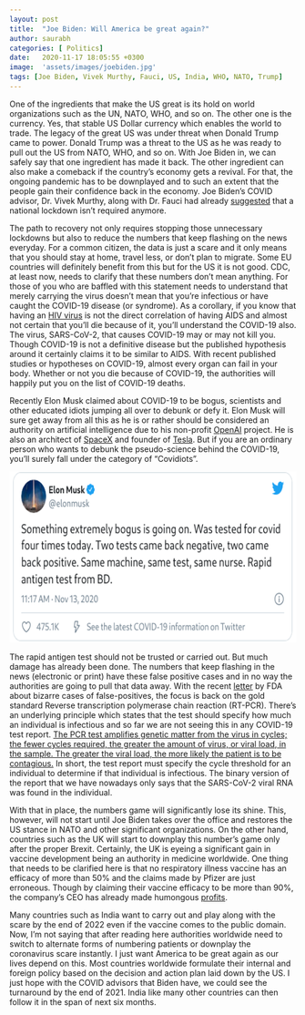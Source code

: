 ```yaml
---
layout: post
title:  "Joe Biden: Will America be great again?"
author: saurabh
categories: [ Politics]
date:   2020-11-17 18:05:55 +0300
image:  'assets/images/joebiden.jpg'
tags: [Joe Biden, Vivek Murthy, Fauci, US, India, WHO, NATO, Trump]
---
```


One of the ingredients that make the US great is its hold on world organizations such as the UN, NATO, WHO, and so on. The other one is the currency. Yes, that stable US Dollar currency which enables the world to trade. The legacy of the great US was under threat when Donald Trump came to power. Donald Trump was a threat to the US as he was ready to pull out the US from NATO, WHO, and so on. With Joe Biden in, we can safely say that one ingredient has made it back. The other ingredient can also make a comeback if the country’s economy gets a revival. For that, the ongoing pandemic has to be downplayed and to such an extent that the people gain their confidence back in the economy. Joe Biden’s COVID advisor, Dr. Vivek Murthy, along with Dr. Fauci had already [suggested](https://www.npr.org/2020/11/15/935180522/biden-covid-advisor-says-restrictions-should-be-more-of-a-dial-less-of-a-switch) that a national lockdown isn’t required anymore.

The path to recovery not only requires stopping those unnecessary lockdowns but also to reduce the numbers that keep flashing on the news everyday. For a common citizen, the data is just a scare and it only means that you should stay at home, travel less, or don’t plan to migrate. Some EU countries will definitely benefit from this but for the US it is not good. CDC, at least now, needs to clarify that these numbers don’t mean anything. For those of you who are baffled with this statement needs to understand that merely carrying the virus doesn’t mean that you’re infectious or have caught the COVID-19 disease (or syndrome). As a corollary, if you know that having an [HIV virus](https://www.sciencedaily.com/releases/2015/08/150827141911.htm) is not the direct correlation of having AIDS and almost not certain that you’ll die because of it, you’ll understand the COVID-19 also. The virus, SARS-CoV-2, that causes COVID-19 may or may not kill you. Though COVID-19 is not a definitive disease but the published hypothesis around it certainly claims it to be similar to AIDS. With recent published studies or hypotheses on COVID-19, almost every organ can fail in your body. Whether or not you die because of COVID-19, the authorities will happily put you on the list of COVID-19 deaths.

Recently Elon Musk claimed about COVID-19 to be bogus, scientists and other educated idiots jumping all over to debunk or defy it. Elon Musk will sure get away from all this as he is or rather should be considered an authority on artificial intelligence due to his non-profit [OpenAI](https://openai.com/) project. He is also an architect of [SpaceX](https://www.spacex.com/) and founder of [Tesla](https://www.tesla.com/). But if you are an ordinary person who wants to debunk the pseudo-science behind the COVID-19, you’ll surely fall under the category of “Covidiots”.

<img src="/assets/images/elonmusk.png" alt="Elon Musk Tweet about coronavirus" title="Elon Musk Tweet" width="550" height="300" class="center"/>

The rapid antigen test should not be trusted or carried out. But much damage has already been done. The numbers that keep flashing in the news (electronic or print) have these false positive cases and in no way the authorities are going to pull that data away. With the recent [letter](https://www.fda.gov/medical-devices/letters-health-care-providers/potential-false-positive-results-antigen-tests-rapid-detection-sars-cov-2-letter-clinical-laboratory?source=news_body_link) by FDA about bizarre cases of false-positives, the focus is back on the gold standard Reverse transcription polymerase chain reaction (RT-PCR). There’s an underlying principle which states that the test should specify how much an individual is infectious and so far we are not seeing this in any COVID-19 test report. [The PCR test amplifies genetic matter from the virus in cycles; the fewer cycles required, the greater the amount of virus, or viral load, in the sample. The greater the viral load, the more likely the patient is to be contagious.](https://www.nytimes.com/2020/08/29/health/coronavirus-testing.html) In short, the test report must specify the cycle threshold for an individual to determine if that individual is infectious. The binary version of the report that we have nowadays only says that the SARS-CoV-2 viral RNA was found in the individual. 

With that in place, the numbers game will significantly lose its shine. This, however, will not start until Joe Biden takes over the office and restores the US stance in NATO and other significant organizations. On the other hand, countries such as the UK will start to downplay this number’s game only after the proper Brexit. Certainly, the UK is eyeing a significant gain in vaccine development being an authority in medicine worldwide. One thing that needs to be clarified here is that no respiratory illness vaccine has an efficacy of more than 50% and the claims made by Pfizer are just erroneous. Though by claiming their vaccine efficacy to be more than 90%, the company’s CEO has already made humongous [profits](https://www.timesnownews.com/business-economy/companies/article/how-pfizer-ceo-v-p-dumped-stock-and-made-huge-profit-after-covid-19-vaccine-trial-result-announcement/680770).

Many countries such as India want to carry out and play along with the scare by the end of 2022 even if the vaccine comes to the public domain. Now, I’m not saying that after reading here authorities worldwide need to switch to alternate forms of numbering patients or downplay the coronavirus scare instantly. I just want America to be great again as our lives depend on this. Most countries worldwide formulate their internal and foreign policy based on the decision and action plan laid down by the US. I just hope with the COVID advisors that Biden have, we could see the turnaround by the end of 2021. India like many other countries can then follow it in the span of next six months. 










